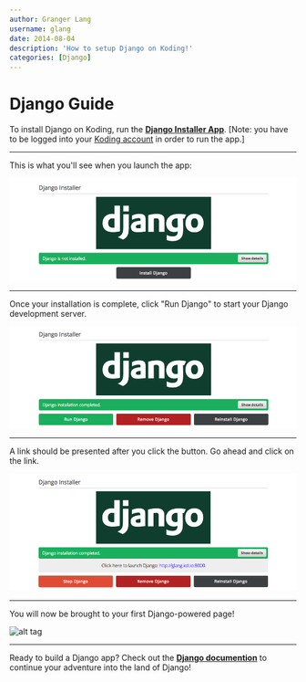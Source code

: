 ```yaml
---
author: Granger Lang
username: glang
date: 2014-08-04
description: 'How to setup Django on Koding!'
categories: [Django]
---
```


# Django Guide

To install Django on Koding, run the **[Django Installer App](https://koding.com/Django)**. [Note: you have to be 
logged into your [Koding account](https://koding.com/Login) in order to run the app.]


_________________________

This is what you'll see when you launch the app:


![alt tag](dj1.png)


_________________________

Once your installation is complete, click "Run Django" to start your Django development server.  


![alt tag](dj2.png)


_________________________

A link should be presented after you click the button. Go ahead and click on the link.

![alt tag](dj3.png)


_________________________

You will now be brought to your first Django-powered page!


![alt tag](d4.png)


_________________________

Ready to build a Django app? Check out the **[Django documention](https://docs.djangoproject.com/en/1.6/)** to continue your adventure into the land of Django!



